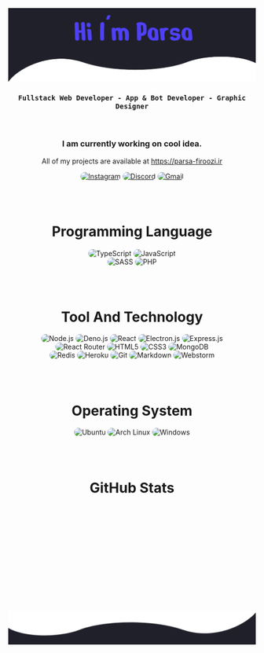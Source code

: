 <img src="https://github.com/im-parsa/im-parsa/raw/main/header.png?v2" alt="Header Image">

<div align="center">
    <h4 align="center"><samp> Fullstack Web Developer - App & Bot Developer - Graphic Designer </samp></h4>
</div>

<br>

<h3 align="center">
   I am currently working on cool idea.
</h3>

<p align="center">
    All of my projects are available at <a href="https://parsa-firoozi.ir" target="_follow" title="parsa firoozi">https://parsa-firoozi.ir</a>
</p>

<p align="center">
    <a href="https://instagram.com/hello_im_parsa"><img src="https://img.shields.io/badge/Instagram-20202a?style=for-the-badge&logo=instagram&logoColor=4f40f8" style="border-radius:15px" alt="Instagram"></a>
    <a href="https://discord.com/invite/RUrks4JqW6"><img src="https://img.shields.io/badge/Discord-20202a?style=for-the-badge&logo=discord&logoColor=4f40f8" style="border-radius:15px" alt="Discord"></a>
    <a href="mailto:parsa.hastam20@gmail.com"><img src="https://img.shields.io/badge/Gmail-20202a?style=for-the-badge&logo=gmail&logoColor=4f40f8" alt="Gmail" style="border-radius:15px"></a>
</p>

<br><br>

<h1 align="center">
    Programming Language
</h1>

<div align="center">
    <img src="https://img.shields.io/badge/TypeScript-20202a?style=for-the-badge&logo=typescript&logoColor=4f40f8" alt="TypeScript" style="border-radius:15px"/>
    <img src="https://img.shields.io/badge/JavaScript-20202a?style=for-the-badge&logo=javascript&logoColor=4f40f8" alt="JavaScript" style="border-radius:15px"/>
    <br/>
    <img src="https://img.shields.io/badge/Sass-20202a?style=for-the-badge&logo=sass&logoColor=4f40f8" alt="SASS" style="border-radius:15px"/>
    <img src="https://img.shields.io/badge/PHP-20202a?style=for-the-badge&logo=php&logoColor=4f40f8" alt="PHP" style="border-radius:15px"/>
</div>

<br><br>

<h1 align="center">
    Tool And Technology
</h1>

<div align="center">
    <img src="https://img.shields.io/badge/Node.js-20202a?style=for-the-badge&logo=node.js&logoColor=4f40f8" alt="Node.js" style="border-radius:15px"/>
    <img src="https://img.shields.io/badge/Deno.js-20202a?style=for-the-badge&logo=deno.js&logoColor=4f40f8" alt="Deno.js" style="border-radius:15px"/>
    <img src="https://img.shields.io/badge/React-20202a?style=for-the-badge&logo=react&logoColor=4f40f8" alt="React"  style="border-radius:15px"/>
    <img src="https://img.shields.io/badge/Electron.js-20202a.svg?style=for-the-badge&logo=electron&logoColor=4f40f8" alt="Electron.js" style="border-radius:15px"/>
    <img src="https://img.shields.io/badge/Express.js-20202a.svg?style=for-the-badge&logo=express&logoColor=4f40f8" alt="Express.js" style="border-radius:15px"/> 
    <br/>
    <img src="https://img.shields.io/badge/React_Router-20202a?style=for-the-badge&logo=react-router&logoColor=4f40f8" alt="React Router" style="border-radius:15px"/>
    <img src="https://img.shields.io/badge/HTML5-20202a?style=for-the-badge&logo=html5&logoColor=4f40f8" alt="HTML5" style="border-radius:15px"/>
    <img src="https://img.shields.io/badge/CSS3-20202a?style=for-the-badge&logo=css3&logoColor=4f40f8" alt="CSS3" style="border-radius:15px"/>
    <img src="https://img.shields.io/badge/MongoDB-20202a?style=for-the-badge&logo=mongodb&logoColor=4f40f8" alt="MongoDB" style="border-radius:15px"/>
    <br/>
    <img src="https://img.shields.io/badge/Redis-20202a.svg?style=for-the-badge&logo=redis&logoColor=4f40f8" alt="Redis" style="border-radius:15px"/>
    <img src="https://img.shields.io/badge/Heroku-20202a?style=for-the-badge&logo=heroku&logoColor=4f40f8" alt="Heroku" style="border-radius:15px"/>
    <img src="https://img.shields.io/badge/git-20202a.svg?style=for-the-badge&logo=git&logoColor=4f40f8" alt="Git" style="border-radius:15px"/>
    <img src="https://img.shields.io/badge/Markdown-20202a?style=for-the-badge&logo=markdown&logoColor=4f40f8" alt="Markdown" style="border-radius:15px"/>
    <img src="https://img.shields.io/badge/Webstorm-20202a.svg?&style=for-the-badge&logo=webstorm&logoColor=4f40f8" alt="Webstorm" style="border-radius:15px"/>
</div>

<br><br>

<h1 align="center">
    Operating System
</h1>

<p align="center">
  <img src="https://img.shields.io/badge/Ubuntu-20202a?style=for-the-badge&logo=ubuntu&logoColor=4f40f8" alt="Ubuntu"  style="border-radius:15px"/>
  <img src="https://img.shields.io/badge/Arch_Linux-20202a?style=for-the-badge&logo=arch-linux&logoColor=4f40f8" alt="Arch Linux"  style="border-radius:15px"/>
  <img src="https://img.shields.io/badge/Windows-20202a?style=for-the-badge&logo=windows&logoColor=4f40f8" alt="Windows"  style="border-radius:15px"/>
</p>

<br><br>

<h1 align="center">
    GitHub Stats
</h1>

<div align="center">
    <img align="center" src="https://github-readme-stats.vercel.app/api/top-langs/?username=im-parsa&langs_count=10&layout=compact&theme=gruvbox_duo&hide_border=true&bg_color=20202a&title_color=4f40f8&icon_color=4f40f8&text_color=ffffff&count_private=true"  alt=""/>
</div>
<br/>

<div align="center">
    <img align="center" src="https://github-readme-stats.vercel.app/api?username=im-parsa&theme=gruvbox_duo&show_icons=true&include_all_commits=true&count_private=true&theme=react&hide_border=true&bg_color=20202a&title_color=4f40f8&icon_color=4f40f8&text_color=ffffff&count_private=true"  alt=""/>
</div>

<br/>

<div align="center">
    <img align="center" src="https://github-readme-streak-stats.herokuapp.com/?user=im-parsa&theme=gruvbox_duo&background=20202a&hide_border=true&ring=4f40f8&currStreakLabel=4f40f8&sideNums=FFFFFF&currStreakNum=FFFFFF&sideLabels=4f40f8&text_color=ffffff&count_private=true"  alt=""/>
</div>

<br/>

<div align="center"> 
    <img align="center" src="https://activity-graph.herokuapp.com/graph?username=im-parsa&custom_title=im-parsa's%20Contribution%20Graph&bg_color=20202a&color=4f40f8&line=FFFFFF&point=4f40f8&hide_border=F84C4C&count_private=true"  alt=""/>     </a>
</div>

<br/><br/>

<div align="center"> 
    <img align="center" src="https://discord.c99.nl/widget/theme-1/488958506280550402.png" alt=""/>
</div>

<br/>

<img src="https://github.com/im-parsa/im-parsa/raw/main/footer.svg" alt="Footer image">
